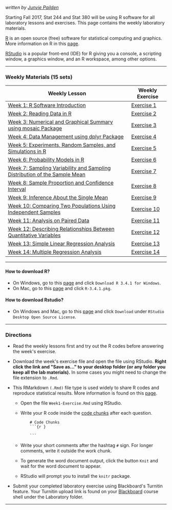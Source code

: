 *written by [Junvie Pailden](http://www.siue.edu/~jpailde/)*

Starting Fall 2017, Stat 244 and Stat 380 will be using R software for all laboratory lessons and exercises. This page contains the weekly laboratory materials.

[R](<https://cran.r-project.org/>) is an open source (free) software for statistical computing and graphics. More information on R in this [page](<http://www.siue.edu/~jpailde/Intro_to_R.html>).

[RStudio](<https://www.rstudio.com/>) is a popular front-end (IDE) for R giving you a console, a scripting window, a graphics window, and an R workspace, among other options.

***

### Weekly Materials (15 sets)

Weekly Lesson  |  Weekly Exercise
---------------|-----------
[Week 1: R Software Introduction](<https://github.com/jpailden/rstatlab/blob/master/week1.md>) | [Exercise 1](<https://raw.githubusercontent.com/jpailden/rstatlab/master/docs/Week1-Exercise.Rmd>)
[Week 2: Reading Data in R](<https://github.com/jpailden/rstatlab/blob/master/week2.md>) | [Exercise 2](<https://raw.githubusercontent.com/jpailden/rstatlab/master/docs/week2-Exercise.Rmd>)
[Week 3: Numerical and Graphical Summary using mosaic Package](<https://github.com/jpailden/rstatlab/blob/master/week3.md>) | [Exercise 3](https://raw.githubusercontent.com/jpailden/rstatlab/master/docs/week3-Exercise.Rmd)  
[Week 4: Data Management using dplyr Package](<https://github.com/jpailden/rstatlab/blob/master/week4.md>) | [Exercise 4](https://raw.githubusercontent.com/jpailden/rstatlab/master/docs/week4-Exercise.Rmd)  
[Week 5: Experiments, Random Samples, and Simulations in R](https://github.com/jpailden/rstatlab/blob/master/week5.md) | [Exercise 5](https://raw.githubusercontent.com/jpailden/rstatlab/master/docs/week5-Exercise.Rmd)
[Week 6: Probability Models in R](https://github.com/jpailden/rstatlab/blob/master/week6.md) | [Exercise 6](https://raw.githubusercontent.com/jpailden/rstatlab/master/docs/week6-Exercise.Rmd)  
[Week 7: Sampling Variability and Sampling Distribution of the Sample Mean](https://github.com/jpailden/rstatlab/blob/master/week7.md) | [Exercise 7](https://raw.githubusercontent.com/jpailden/rstatlab/master/docs/week7-Exercise.Rmd)
[Week 8: Sample Proportion and Confidence Interval](https://github.com/jpailden/rstatlab/blob/master/week8.md) | [Exercise 8](https://raw.githubusercontent.com/jpailden/rstatlab/master/docs/week8-Exercise.Rmd)
[Week 9: Inference About the Single Mean](https://github.com/jpailden/rstatlab/blob/master/week9.md) | [Exercise 9](https://raw.githubusercontent.com/jpailden/rstatlab/master/docs/week9-Exercise.Rmd)
[Week 10: Comparing Two Populations Using Independent Samples](https://github.com/jpailden/rstatlab/blob/master/week10.md) | [Exercise 10](https://raw.githubusercontent.com/jpailden/rstatlab/master/docs/week10-Exercise.Rmd) 
[Week 11: Analysis on Paired Data](https://github.com/jpailden/rstatlab/blob/master/week11.md) | [Exercise 11](https://raw.githubusercontent.com/jpailden/rstatlab/master/docs/week11-Exercise.Rmd)  
[Week 12: Describing Relationships Between Quantitative Variables](https://github.com/jpailden/rstatlab/blob/master/week12.md) | [Exercise 12](https://raw.githubusercontent.com/jpailden/rstatlab/master/docs/week12-Exercise.Rmd)  
[Week 13: Simple Linear Regression Analysis](https://github.com/jpailden/rstatlab/blob/master/week13.md) | [Exercise 13](https://raw.githubusercontent.com/jpailden/rstatlab/master/docs/week13-Exercise.Rmd)  
[Week 14: Multiple Regression Analysis](https://github.com/jpailden/rstatlab/blob/master/week14.md) | [Exercise 14](https://raw.githubusercontent.com/jpailden/rstatlab/master/docs/week14-Exercise.Rmd)

***
#### How to download R?

* On Windows, go to this [page](<https://cran.r-project.org/bin/windows/base/>) and click `Download R 3.4.1 for Windows`.
* On Mac, go to this [page](<https://cran.r-project.org/bin/macosx/>) and click `R-3.4.1.pkg`.

#### How to download Rstudio?

* On Windows and Mac, go to this [page](<https://www.rstudio.com/products/rstudio/download/>) and click `Download` under `RStudio Desktop Open Source License`.

***
### Directions

* Read the weekly lessons first and try out the R codes before answering the week's exercise.

* Download the week's exercise file and open the file using RStudio. **Right click the link and "Save as..." to your desktop folder (or any folder you keep all the lab materials).** In some cases you might need to change the file extension to `.Rmd`.

* This RMarkdown `(.Rmd)` file type is used widely to share R codes and reproduce statistical results. More information is found on this [page](<http://rmarkdown.rstudio.com/articles_docx.html>).

    - Open the file `Week1-Exercise.Rmd` using RStudio.
    
    - Write your R code inside the [code chunks](<http://rmarkdown.rstudio.com/authoring_rcodechunks.html>) after each question.
    
        ```
            # Code Chunks
            ```{r }
            
            ```
        ```
        
        
    - Write your short comments after the hashtag `#` sign. For longer comments, write it outside the work chunk.
    
    - To generate the word document output, click the button `Knit` and wait for the word document to appear.
    
    - RStudio will prompt you to install the `knitr` package.
    

* Submit your completed laboratory exercise using Blackboard's Turnitin feature. Your Turnitin upload link is found on your [Blackboard](<https://bb.siue.edu/webapps/portal/execute/tabs/tabAction?tab_tab_group_id=_35_1>) course shell under the Laboratory folder.

***



